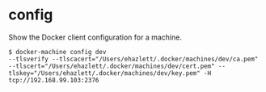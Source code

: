 <!--[metadata]>
+++
title = "config"
description = "Show client configuration"
keywords = ["machine, config, subcommand"]
[menu.main]
parent="smn_machine_subcmds"
+++
<![end-metadata]-->

# config

Show the Docker client configuration for a machine.

```
$ docker-machine config dev
--tlsverify --tlscacert="/Users/ehazlett/.docker/machines/dev/ca.pem" --tlscert="/Users/ehazlett/.docker/machines/dev/cert.pem" --tlskey="/Users/ehazlett/.docker/machines/dev/key.pem" -H tcp://192.168.99.103:2376
```
